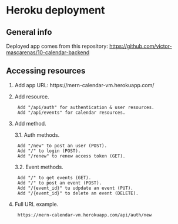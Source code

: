 # Heroku deployment

## General info

Deployed app comes from this repository: https://github.com/victor-mascarenas/10-calendar-backend

## Accessing resources

1. Add app URL: https://<!--This is a comment-->mern-calendar-vm.herokuapp.com/
2. Add resource.

        Add "/api/auth" for authentication & user resources.
        Add "/api/events" for calendar resources.

3. Add method.

    3.1. Auth methods.

        Add "/new" to post an user (POST).
        Add "/" to login (POST).
        Add "/renew" to renew access token (GET).

    3.2. Event methods.

        Add "/" to get events (GET).
        Add "/" to post an event (POST).
        Add "/{event_id}" tu udpdate an event (PUT).
        Add "/{event_id}" to delete an event (DELETE).

4. Full URL example.

        https://mern-calendar-vm.herokuapp.com/api/auth/new